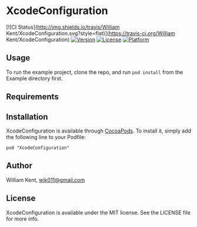 # XcodeConfiguration

[![CI Status](http://img.shields.io/travis/William Kent/XcodeConfiguration.svg?style=flat)](https://travis-ci.org/William Kent/XcodeConfiguration)
[![Version](https://img.shields.io/cocoapods/v/XcodeConfiguration.svg?style=flat)](http://cocoadocs.org/docsets/XcodeConfiguration)
[![License](https://img.shields.io/cocoapods/l/XcodeConfiguration.svg?style=flat)](http://cocoadocs.org/docsets/XcodeConfiguration)
[![Platform](https://img.shields.io/cocoapods/p/XcodeConfiguration.svg?style=flat)](http://cocoadocs.org/docsets/XcodeConfiguration)

## Usage

To run the example project, clone the repo, and run `pod install` from the Example directory first.

## Requirements

## Installation

XcodeConfiguration is available through [CocoaPods](http://cocoapods.org). To install
it, simply add the following line to your Podfile:

    pod "XcodeConfiguration"

## Author

William Kent, wjk011@gmail.com

## License

XcodeConfiguration is available under the MIT license. See the LICENSE file for more info.

